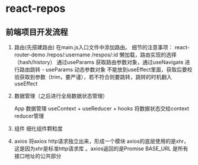 # react-repos

## 前端项目开发流程


1. 路由(先搭建路由)
    在main.js入口文件中添加路由。
        <Router>
            <App />
        </Router>
    细节的注意事项：
        react-router-demo
        /repos/:username
        /respos/:id
        懒加载，路由实现的选择（hash/history）
        通过useParams 获取路由参数对象，通过useNavigate 进行路由跳转
            - useParams 动态参数对象 不能放到useEffect里面，获取后要校验获取到参数（trim，要严谨），若不符合则要跳转，跳转的时机翻入useEffect
2. 数据管理（之后进行全局数据状态管理）
    <GlobalContextProvider>
        <Router>
            <App />
        </Router>
    </GlobalContextProvider>

    App 数据管理
    useContext + useReducer + hooks
    将数据状态交给context reducer管理
3. 组件
    细化组件颗粒度

4. axios
    将axios http请求独立出来，形成一个模块
    axios的底层使用的是xhr，这是因为xhr是标准http请求库  。axios返回的是Promise
    BASE_URL 是所有接口地址的公共部分
